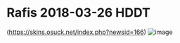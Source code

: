 # Rafis 2018-03-26 HDDT
(https://skins.osuck.net/index.php?newsid=166)
![image](https://user-images.githubusercontent.com/86544736/124217312-24c1ea00-dac6-11eb-9fc1-35cddf4132a4.png)
